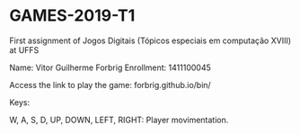 # GAMES-2019-T1
First assignment of Jogos Digitais (Tópicos especiais em computação XVIII) at UFFS

Name: Vitor Guilherme Forbrig
Enrollment: 1411100045

Access the link to play the game: forbrig.github.io/bin/

Keys:

W, A, S, D, UP, DOWN, LEFT, RIGHT: Player movimentation.
